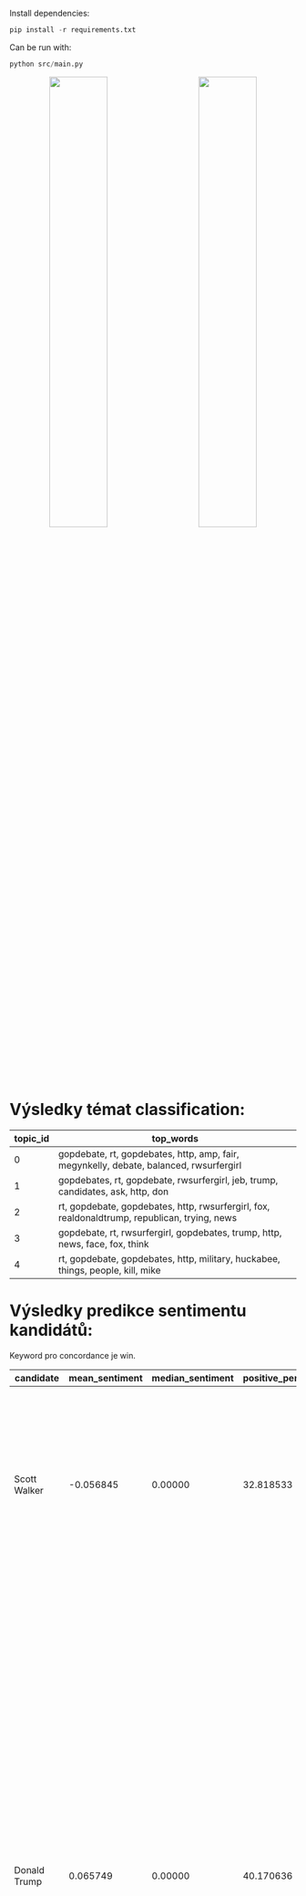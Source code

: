 Install dependencies:  
```python
pip install -r requirements.txt
``` 
Can be run with:  
```python
python src/main.py
```
<p align="center">
<img src="results/frequent_terms.png" width="45%" />
&nbsp; &nbsp; &nbsp; &nbsp;
<img src="results/sentiment_distribution.png" width="45%" />
</p>

# Výsledky témat classification:
| topic_id | top_words                                                                                     |
|----------|-----------------------------------------------------------------------------------------------|
| 0        | gopdebate, rt, gopdebates, http, amp, fair, megynkelly, debate, balanced, rwsurfergirl        |
| 1        | gopdebates, rt, gopdebate, rwsurfergirl, jeb, trump, candidates, ask, http, don              |
| 2        | rt, gopdebate, gopdebates, http, rwsurfergirl, fox, realdonaldtrump, republican, trying, news |
| 3        | gopdebate, rt, rwsurfergirl, gopdebates, trump, http, news, face, fox, think                 |
| 4        | rt, gopdebate, gopdebates, http, military, huckabee, things, people, kill, mike              |

# Výsledky predikce sentimentu kandidátů:

Keyword pro concordance je win.  
  
| candidate              | mean_sentiment | median_sentiment | positive_percentage | neutral_percentage | negative_percentage | total_tweets | top_terms                                                                                      | collocations                                                                                                                                                                                                 | concordance                                                                                                                                                                                                                                                                                                                                                                                                                                                                                                                                                                  |
|------------------------|----------------|------------------|---------------------|---------------------|---------------------|--------------|------------------------------------------------------------------------------------------------|-------------------------------------------------------------------------------------------------------------------------------------------------------------------------------------------------------------|------------------------------------------------------------------------------------------------------------------------------------------------------------------------------------------------------------------------------------------------------------------------------------------------------------------------------------------------------------------------------------------------------------------------------------------------------------------------------------------------------------|
| Scott Walker           | -0.056845      | 0.00000          | 32.818533           | 28.571429           | 38.610039           | 259          | [walker, scott, wisconsin, koch, amp, like, walkers, know, abortion, state]                    | [scott walker (83), last night (11), koch brothers (10), walker nothing (10), walker god (10), god cutting (10), cutting budget (10), budget talk (10), state wisconsin (10), walker dont (9)]                                                                                                                                               | []                                                                                                                                                                                                                                                                                                                                                                                                                                                                                                                                                                        |
| Donald Trump           | 0.065749       | 0.00000          | 40.170636           | 31.567721           | 28.261642           | 2813         | [trump, fox, donald, candidates, news, debate, dont, ask, attack, like]                        | [donald trump (299), fox news (220), candidates dont (128), dont attack (128), attack fox (128), fox stoping (128), stoping speaking (128), thanks fox (91), news youre (91), youre raising (91)]                                                                                                                                            | [Context: him out but he will **win** the same, Context: trumpkins your hero didnt even **win** the steak knives last night, Context: they support me when i **win** the nominatio, Context: trumpcarson ticket would **win** in a landslide, Context: idol you know he wont ever **win** but youre curious to see, Context: is paying off people to **win** debates now, Context: an independent the republicans cant **win** either, Context: her a bimbo this should **win** him the movieshoote, Context: we dont **win** anymore we lose to china, Context: and gave him a big **win** with it] |
| Ted Cruz               | 0.050097       | 0.00000          | 34.850863           | 29.356358           | 35.792779           | 637          | [cruz, ted, need, trump, rubio, get, think, rid, bush, band]                                     | [cruz trump (123), get rid (119), think cruz (117), trump need (117), need band (117), band together (117), together expose (117), expose set (117), set job (117), job get (117)]                                                                                                                                                       | [Context: but if were going to **win** in 2016 we need a, Context: or cruz ticket for the **win** h, Context: or cruz ticket for the **win** , Context: cruz if were going to **win** in 2016 we need a]                                                                                                                                                                                                                                                                               |
| Ben Carson             | 0.139694       | 0.06715          | 50.742574           | 25.990099           | 23.267327           | 404          | [carson, ben, amp, like, brain, best, racism, think, race, man]                                 | [ben carson (152), carson carson (22), half brain (14), amp ben (12), carly fiorina (12), carson amp (11), amp marco (11), marco rubio (11), fiorina amp (11), carson remark (11)]                                                                                                    | [Context: i mean he wont ever **win** but he just sounds sad]                                                                                                                                                                                                                                                                                                                                                                                                                                                                                                           |
| Mike Huckabee          | -0.082205      | 0.00000          | 28.498728           | 31.806616           | 39.694656           | 393          | [huckabee, military, people, kill, break, purpose, thingsmike, mike, things, pimps]              | [kill people (87), people break (86), military kill (77), purpose military (76), break thingsmike (59), thingsmike huckabee (59), mike huckabee (48), huckabee purpose (43), huckabee huckabee (41), break things (29)]                                                                                      | []                                                                                                                                                                                                                                                                                                                                                                                                                                                                                                                                                                        |
| Jeb Bush               | 0.016546       | 0.00000          | 27.092199           | 55.744681           | 17.163121           | 705          | [jeb, bush, dont, reminds, elevator, music, hear, listen, fox, gets]                           | [jeb bush (301), bush reminds (165), reminds elevator (164), elevator music (164), music hear (164), hear dont (164), dont listen (164), fox cherry (113), cherry picking (113), picking candidates (113)]                                                                                     | [Context: he wanted a repub to **win** , Context: night that wants bush to **win** gave him softballs all night]                                                                                                                                                                                                                                                                                                                                                                                                                                                            |
| Chris Christie         | -0.015785      | 0.00000          | 47.098976           | 17.406143           | 35.494881           | 293          | [christie, chris, tonight, rights, thinks, learned, remove, civil, fight, terrorism]            | [chris christie (83), tonight learned (43), learned thinks (43), thinks remove (43), remove civil (43), civil rights (43), rights fight (43), fight terrorism (43), terrorism tonight (37), hugged obama (36)]                                                                                      | []                                                                                                                                                                                                                                                                                                                                                                                                                                                                                                                                                                        |
| Marco Rubio            | 0.195227       | 0.24810          | 56.000000           | 23.636364           | 20.363636           | 275          | [rubio, marco, god, night, last, amp, candidates, one, good, blessed]                           | [marco rubio (64), last night (19), god blessed (12), rubio god (10), find one (8), marco rubios (8), even find (7), rubios ears (7), shut fuck (7), republican party (6)]                                                                                                       | [Context: new game 1 person cant **win** players close eyes amp try, Context: rubio you aint gon na **win** ]                                                                                                                                                                                                                                                                                                                                                                                                                                                                |
| Rand Paul             | 0.005128       | 0.00000          | 29.657795           | 37.642586           | 32.699620           | 263          | [rand, paul, hair, debate, christie, last, got, pauls, amp, time]                               | [rand paul (103), rand pauls (17), last night (11), pauls hair (10), ive got (10), paul gone (8), gone ive (8), got curly (8), curly hair (8), hair dropped (8)]                                                                                                                   | []                                                                                                                                                                                                                                                                                                                                                                                                                                                                                                                                                                        |
| John Kasich            | 0.201092       | 0.08260          | 50.413223           | 31.818182           | 17.768595           | 242          | [kasich, john, gay, like, hes, sense, last, marriage, debate, mailman]                           | [john kasich (42), kasich aware (10), aware hes (10), hes making (10), making sense (10), gay marriage (9), dad mailman (9), last nights (7), last night (7), kasichs dad (7)]                                                                                                    | [Context: hole is ohio republicans must **win** ohio, Context: talking sense he will never **win** the primary, Context:  **win** and you know it roger, Context: common sense bam for the **win** thats a christian, Context: its enough to **win** center hes fantastic, Context: i do kasich came to **win** , Context: i do kasich came to **win** ]                                                                                                                                      |
| No candidate mentioned | 0.053630       | 0.00000          | 38.781031           | 32.845321           | 28.373647           | 6284         | [trump, fox, jeb, bush, dont, donald, candidates, cruz, debate, amp]                            | [jeb bush (307), donald trump (305), fox news (232), bush reminds (165), get rid (164), reminds elevator (164), elevator music (164), music hear (164), hear dont (164), dont listen (164)]                                                                                                  | [Context: him out but he will **win** the same, Context: trumpkins your hero didnt even **win** the steak knives last night, Context: they support me when i **win** the nominatio, Context: trumpcarson ticket would **win** in a landslide, Context: new game 1 person cant **win** players close eyes amp try, Context: idol you know he wont ever **win** but youre curious to see, Context: but if were going to **win** in 2016 we need a, Context: is paying off people to **win** debates now, Context: an independent the republicans cant **win** either, Context: rubio you aint gon na **win** ] |
  
### Lze pouze na základě sentimentu predikovat výsledek voleb ?  
Sentiment ukazuje, jak jsou kandidáti vnímáni na sociálních médiích – pozitivní sentiment může naznačovat popularitu nebo podporu, ale sám o sobě nepredikuje volební úspěch.